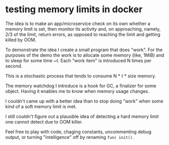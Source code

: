 # testing memory limits in docker

The idea is to make an app/microservice check on its own whether a memory limit is set,
then monitor its activity and, on approaching, namely, 2/3 of the limit, return errors,
as opposed to reaching the limit and getting killed by OOM.

To demonstrate the idea I create a small program that does "work".
For the purposes of the demo the work is to allocate some memory (like, 1MiB) and to sleep for some time ~t.
Each "work item" is introduced N times per second.

This is a stochastic process that tends to consume N * t * size memory.

The memory watchdog I introduce is a hook for GC, a finalizer for some object. Having it enables me to know
when memory usage changes.

I couldn't came up with a better idea than to stop doing "work" when some kind of a soft memory limit is met.

I still couldn't figure out a plausible idea of detecting a hard memory limit one cannot detect due to OOM killer.

Feel free to play with code, chaging constants, uncommenting debug output, or turning "intelligence" off by renaming
`func init()`.
